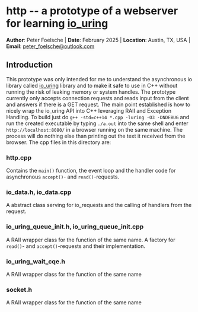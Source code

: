 # http -- a prototype of a webserver for learning [io_uring](https://github.com/axboe/liburing)

**Author**: Peter Foelsche |
**Date**: February 2025 |
**Location**: Austin, TX, USA |
**Email**: [peter_foelsche@outlook.com](mailto:peter_foelsche@outlook.com)

## Introduction

This prototype was only intended for me to understand the asynchronous io library called [io_uring](https://github.com/axboe/liburing) library and to make it safe to use in C++ without running the risk of leaking memory or system handles.
The prototype currently only accepts connection requests and reads input from the client and answers if there is a GET request.
The main point established is how to nicely wrap the io_uring API into C++ leveraging RAII and Exception Handling.
To build just do `g++ -std=c++14 *.cpp -luring -O3 -DNDEBUG` and run the created executable by typing `./a.out` into the same shell and enter `http://localhost:8080/` in a browser running on the same machine. The process will do nothing else than printing out the text it received from the browser.
The cpp files in this directory are:
### http.cpp
Contains the `main()` function, the event loop and the handler code for asynchronous `accept()`- and `read()`-requests.
### io_data.h, io_data.cpp
A abstract class serving for io_requests and the calling of handlers from the request.
### io_uring_queue_init.h, io_uring_queue_init.cpp
A RAII wrapper class for the function of the same name.
A factory for `read()`- and `accept()`-requests and their implementation.
### io_uring_wait_cqe.h
A RAII wrapper class for the function of the same name
### socket.h
A RAII wrapper class for the function of the same name

